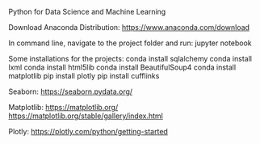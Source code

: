 Python for Data Science and Machine Learning

Download Anaconda Distribution: https://www.anaconda.com/download

In command line, navigate to the project folder and run: jupyter notebook

Some installations for the projects:
conda install sqlalchemy
conda install lxml
conda install html5lib
conda install BeautifulSoup4
conda install matplotlib
pip install plotly
pip install cufflinks

Seaborn: https://seaborn.pydata.org/

Matplotlib:
https://matplotlib.org/
https://matplotlib.org/stable/gallery/index.html

Plotly:
https://plotly.com/python/getting-started


